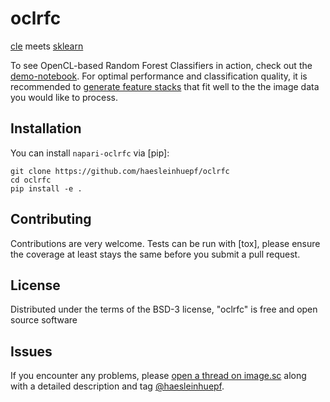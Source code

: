 # oclrfc

[cle](https://github.com/clEsperanto/pyclesperanto_prototype) meets [sklearn](https://scikit-learn.org/stable/)

To see OpenCL-based Random Forest Classifiers in action, check out the 
[demo-notebook](https://nbviewer.jupyter.org/github/haesleinhuepf/oclrfc/blob/master/demo/demo.ipynb).
For optimal performance and classification quality, it is recommended to 
[generate feature stacks](https://nbviewer.jupyter.org/github/haesleinhuepf/oclrfc/blob/master/demo/feature_stacks.ipynb)
that fit well to the the image data you would like to process.

## Installation

You can install `napari-oclrfc` via [pip]:

    git clone https://github.com/haesleinhuepf/oclrfc
    cd oclrfc
    pip install -e .

## Contributing

Contributions are very welcome. Tests can be run with [tox], please ensure
the coverage at least stays the same before you submit a pull request.

## License

Distributed under the terms of the BSD-3 license,
"oclrfc" is free and open source software

## Issues

If you encounter any problems, please [open a thread on image.sc](https://image.sc) along with a detailed description and tag [@haesleinhuepf](https://github.com/haesleinhuepf).

